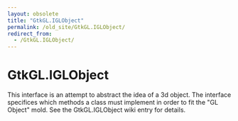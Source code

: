 ```yaml
---
layout: obsolete
title: "GtkGL.IGLObject"
permalink: /old_site/GtkGL.IGLObject/
redirect_from:
  - /GtkGL.IGLObject/
---
```


GtkGL.IGLObject
===============

This interface is an attempt to abstract the idea of a 3d object. The interface specifices which methods a class must implement in order to fit the "GL Object" mold. See the GtkGL.IGLObject wiki entry for details.

